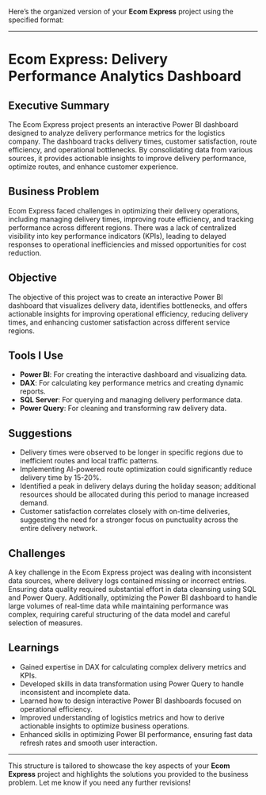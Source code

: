 Here’s the organized version of your **Ecom Express** project using the specified format:

---

# **Ecom Express: Delivery Performance Analytics Dashboard**

## **Executive Summary**  
The Ecom Express project presents an interactive Power BI dashboard designed to analyze delivery performance metrics for the logistics company. The dashboard tracks delivery times, customer satisfaction, route efficiency, and operational bottlenecks. By consolidating data from various sources, it provides actionable insights to improve delivery performance, optimize routes, and enhance customer experience.

## **Business Problem**  
Ecom Express faced challenges in optimizing their delivery operations, including managing delivery times, improving route efficiency, and tracking performance across different regions. There was a lack of centralized visibility into key performance indicators (KPIs), leading to delayed responses to operational inefficiencies and missed opportunities for cost reduction.

## **Objective**  
The objective of this project was to create an interactive Power BI dashboard that visualizes delivery data, identifies bottlenecks, and offers actionable insights for improving operational efficiency, reducing delivery times, and enhancing customer satisfaction across different service regions.

## **Tools I Use**  
- **Power BI**: For creating the interactive dashboard and visualizing data.  
- **DAX**: For calculating key performance metrics and creating dynamic reports.  
- **SQL Server**: For querying and managing delivery performance data.  
- **Power Query**: For cleaning and transforming raw delivery data.

## **Suggestions**  
- Delivery times were observed to be longer in specific regions due to inefficient routes and local traffic patterns.  
- Implementing AI-powered route optimization could significantly reduce delivery time by 15-20%.  
- Identified a peak in delivery delays during the holiday season; additional resources should be allocated during this period to manage increased demand.  
- Customer satisfaction correlates closely with on-time deliveries, suggesting the need for a stronger focus on punctuality across the entire delivery network.

## **Challenges**  
A key challenge in the Ecom Express project was dealing with inconsistent data sources, where delivery logs contained missing or incorrect entries. Ensuring data quality required substantial effort in data cleansing using SQL and Power Query. Additionally, optimizing the Power BI dashboard to handle large volumes of real-time data while maintaining performance was complex, requiring careful structuring of the data model and careful selection of measures.

## **Learnings**  
- Gained expertise in DAX for calculating complex delivery metrics and KPIs.  
- Developed skills in data transformation using Power Query to handle inconsistent and incomplete data.  
- Learned how to design interactive Power BI dashboards focused on operational efficiency.  
- Improved understanding of logistics metrics and how to derive actionable insights to optimize business operations.  
- Enhanced skills in optimizing Power BI performance, ensuring fast data refresh rates and smooth user interaction.

---

This structure is tailored to showcase the key aspects of your **Ecom Express** project and highlights the solutions you provided to the business problem. Let me know if you need any further revisions!
